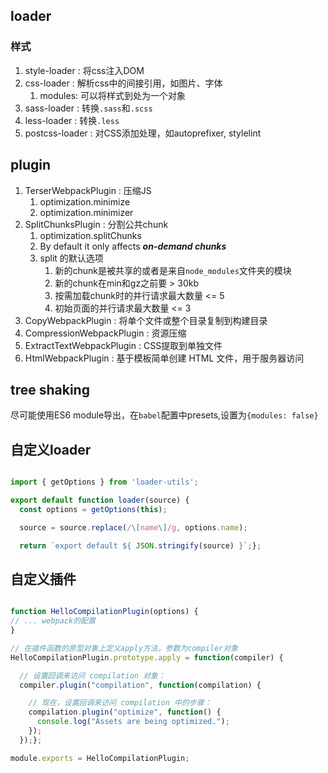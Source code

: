 ## loader
### 样式
1. style-loader : 将css注入DOM
2. css-loader : 解析css中的间接引用，如图片、字体
    1. modules: 可以将样式到处为一个对象
3. sass-loader : 转换`.sass`和`.scss`
4. less-loader : 转换`.less`
5. postcss-loader : 对CSS添加处理，如autoprefixer, stylelint

## plugin

1. TerserWebpackPlugin : 压缩JS
    1. optimization.minimize
    2. optimization.minimizer
2. SplitChunksPlugin : 分割公共chunk
    1. optimization.splitChunks
    2. By default it only affects ***on-demand chunks***
    3. split 的默认选项
        1. 新的chunk是被共享的或者是来自`node_modules`文件夹的模块
        2. 新的chunk在min和gz之前要 > 30kb
        3. 按需加载chunk时的并行请求最大数量 <= 5
        4. 初始页面的并行请求最大数量 <= 3
3. CopyWebpackPlugin : 将单个文件或整个目录复制到构建目录
4. CompressionWebpackPlugin : 资源压缩
5. ExtractTextWebpackPlugin : CSS提取到单独文件
6. HtmlWebpackPlugin : 基于模板简单创建 HTML 文件，用于服务器访问

## tree shaking
尽可能使用ES6 module导出，在`babel`配置中presets,设置为`{modules: false}`

## 自定义loader
```js

import { getOptions } from 'loader-utils';

export default function loader(source) {
  const options = getOptions(this);

  source = source.replace(/\[name\]/g, options.name);

  return `export default ${ JSON.stringify(source) }`;};
```

## 自定义插件
```js

function HelloCompilationPlugin(options) {
// ... webpack的配置
}

// 在插件函数的原型对象上定义apply方法，参数为compiler对象
HelloCompilationPlugin.prototype.apply = function(compiler) {

  // 设置回调来访问 compilation 对象：
  compiler.plugin("compilation", function(compilation) {

    // 现在，设置回调来访问 compilation 中的步骤：
    compilation.plugin("optimize", function() {
      console.log("Assets are being optimized.");
    });
  });};

module.exports = HelloCompilationPlugin;
```